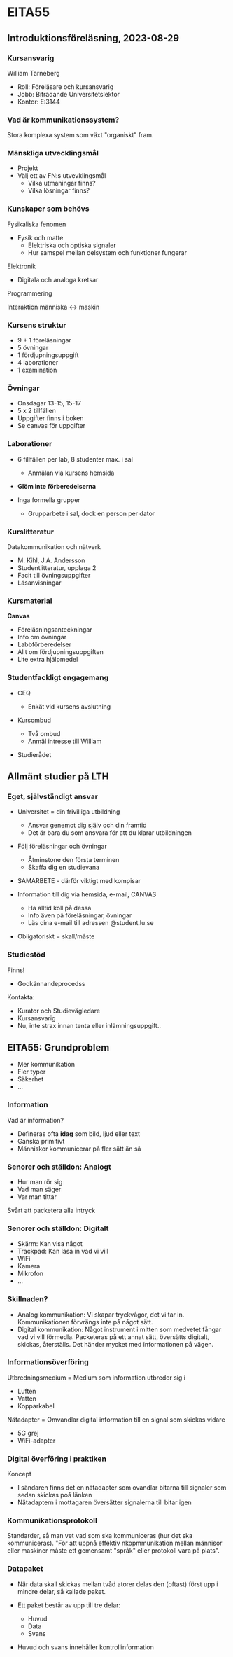 # EITA55

## Introduktionsföreläsning, 2023-08-29

### Kursansvarig

William Tärneberg

- Roll: Föreläsare och kursansvarig
- Jobb: Biträdande Universitetslektor
- Kontor: E:3144

### Vad är kommunikationssystem?

Stora komplexa system som växt "organiskt" fram.

### Mänskliga utvecklingsmål

- Projekt
- Välj ett av FN:s utvevklingsmål
  - Vilka utmaningar finns?
  - Vilka lösningar finns?

### Kunskaper som behövs

Fysikaliska fenomen

- Fysik och matte
  - Elektriska och optiska signaler
  - Hur samspel mellan delsystem och funktioner fungerar

Elektronik

- Digitala och analoga kretsar

Programmering

Interaktion människa <-> maskin

### Kursens struktur

- 9 + 1 föreläsningar
- 5 övningar
- 1 fördjupningsuppgift
- 4 laborationer
- 1 examination

### Övningar

- Onsdagar 13-15, 15-17
- 5 x 2 tillfällen
- Uppgifter finns i boken
- Se canvas för uppgifter

### Laborationer

- 6 fillfällen per lab, 8 studenter max. i sal

  - Anmälan via kursens hemsida

- **Glöm inte förberedelserna**

- Inga formella grupper
  - Grupparbete i sal, dock en person per dator

### Kurslitteratur

Datakommunikation och nätverk

- M. Kihl, J.A. Andersson
- Studentlitteratur, upplaga 2
- Facit till övningsuppgifter
- Läsanvisningar

### Kursmaterial

**Canvas**

- Föreläsningsanteckningar
- Info om övningar
- Labbförberedelser
- Allt om fördjupningsuppgiften
- Lite extra hjälpmedel

### Studentfackligt engagemang

- CEQ

  - Enkät vid kursens avslutning

- Kursombud

  - Två ombud
  - Anmäl intresse till William

- Studierådet

## Allmänt studier på LTH

### Eget, självständigt ansvar

- Universitet = din frivilliga utbildning

  - Ansvar genemot dig själv och din framtid
  - Det är bara du som ansvara för att du klarar utbildningen

- Följ föreläsningar och övningar

  - Åtminstone den första terminen
  - Skaffa dig en studievana

- SAMARBETE - därför viktigt med kompisar
- Information till dig via hemsida, e-mail, CANVAS

  - Ha alltid koll på dessa
  - Info även på föreläsningar, övningar
  - Läs dina e-mail till adressen @student.lu.se

- Obligatoriskt = skall/måste

### Studiestöd

Finns!

- Godkännandeprocedss

Kontakta:

- Kurator och Studievägledare
- Kursansvarig
- Nu, inte strax innan tenta eller inlämningsuppgift..

## EITA55: Grundproblem

- Mer kommunikation
- Fler typer
- Säkerhet
- ...

### Information

Vad är information?

- Defineras ofta **idag** som bild, ljud eller text
- Ganska primitivt
- Människor kommunicerar på fler sätt än så

### Senorer och ställdon: Analogt

- Hur man rör sig
- Vad man säger
- Var man tittar

Svårt att packetera alla intryck

### Senorer och ställdon: Digitalt

- Skärm: Kan visa något
- Trackpad: Kan läsa in vad vi vill
- WiFi
- Kamera
- Mikrofon
- ...

### Skillnaden?

- Analog kommunikation: Vi skapar tryckvågor, det vi tar in. Kommunikationen förvrängs inte på något sätt.
- Digital kommunikation: Något instrument i mitten som medvetet fångar vad vi vill förmedla. Packeteras på ett annat sätt, översätts digitalt, skickas, återställs. Det händer mycket med informationen på vägen.

### Informationsöverföring

Utbredningsmedium = Medium som information utbreder sig i

- Luften
- Vatten
- Kopparkabel

Nätadapter = Omvandlar digital information till en signal som skickas vidare

- 5G grej
- WiFi-adapter

### Digital överföring i praktiken

Koncept

- I sändaren finns det en nätadapter som ovandlar bitarna till signaler som sedan skickas poå länken
- Nätadaptern i mottagaren översätter signalerna till bitar igen

### Kommunikationsprotokoll

Standarder, så man vet vad som ska kommuniceras (hur det ska kommuniceras). "För att uppnå effektiv nkopmmunikation mellan männisor eller maskiner måste ett gemensamt "språk" eller protokoll vara på plats".

### Datapaket

- När data skall skickas mellan tvåd atorer delas den (oftast) först upp i mindre delar, så kallade paket.
- Ett paket består av upp till tre delar:

  - Huvud
  - Data
  - Svans

- Huvud och svans innehåller kontrollinformation
